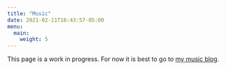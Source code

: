 ```yaml
---
title: "Music"
date: 2021-02-11T16:43:57-05:00
menu:
  main:
    weight: 5
---
```


This page is a work in progress. For now it is best to go to <a href="https://mysearchformelody.blogspot.com" target="_blank">my music blog</a>.
